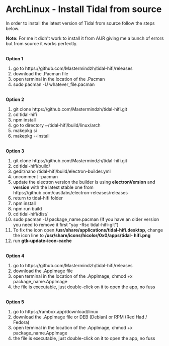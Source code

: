 <h1>ArchLinux - Install Tidal from source</h1>


In order to install the latest version of Tidal from source follow the steps below.

<strong>Note:</strong> For me it didn't work to install it from AUR giving me a bunch of errors but from source it works perfectly.

<br>
<strong>Option 1</strong>
<ol>
  <li>go to https://github.com/Mastermindzh/tidal-hifi/releases
  <li>download the .Pacman file
  <li>open terminal in the location of the .Pacman
  <li>sudo pacman -U whatever_file.pacman
</ol>

<br>
<strong>Option 2</strong>
<ol>
  <li>git clone https://github.com/Mastermindzh/tidal-hifi.git
  <li>cd tidal-hifi
  <li>npm install
  <li>go to directory ~/tidal-hifi/build/linux/arch
  <li>makepkg si
  <li>makepkg --install
</ol>

<br>
<strong>Option 3</strong>
<ol>
  <li>git clone https://github.com/Mastermindzh/tidal-hifi.git
  <li>cd tidal-hifi/build/
  <li>gedit/nano /tidal-hifi/build/electron-builder.yml
  <li>uncomment -pacman
  <li>update the electron version the builder is using <strong>electronVersion</strong> and <strong>version</strong> with the latest stable one from https://github.com/castlabs/electron-releases/releases
  <li>return to tidal-hifi folder
  <li>npm install
  <li>npm run build
  <li>cd tidal-hifi/dist/
  <li>sudo pacman -U package_name.pacman (If you have an older version you need to remove it first "yay -Rsc tidal-hifi-git")
  <li>To fix the icon open <strong>/usr/share/applications/tidal-hifi.desktop</strong>, change the icon line to <strong>/usr/share/icons/hicolor/0x0/apps/tidal-          hifi.png</strong>
  <li>run <strong>gtk-update-icon-cache</strong>
</ol>

<br>
<strong>Option 4</strong>
<ol>
  <li>go to https://github.com/Mastermindzh/tidal-hifi/releases
  <li>download the .AppImage file
  <li>open terminal in the location of the .AppImage, chmod +x package_name.AppImage
  <li>the file is executable, just double-click on it to open the app, no fuss
</ol>

<br>
<strong>Option 5</strong>
<ol>
  <li>go to https://rambox.app/download/linux
  <li>download the .AppImage file or DEB (Debian) or RPM (Red Had / Fedora)
  <li>open terminal in the location of the .AppImage, chmod +x package_name.AppImage
  <li>the file is executable, just double-click on it to open the app, no fuss
</ol>
